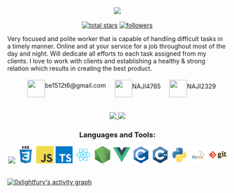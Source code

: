 <div align="center">
  <a href="https://github.com/0xlightfury"><img src="https://readme-typing-svg.herokuapp.com/?lines=Senior%20Blockchain%20developer;Full-Stack%20Software%20Architecture;Always%20learning%20new%20tech&font=Pacifico&center=true&width=650&height=120&color=58a6ff&vCenter=true&size=45%22"></a>
</div>

<p align="center">
  <a href="https://github.com/0xlightfury?tab=repositories&sort=stargazers">
    <img alt="total stars" title="Total stars on GitHub" src="https://custom-icon-badges.herokuapp.com/badge/dynamic/json?logo=star&color=55960c&labelColor=488207&label=Stars&style=for-the-badge&query=%24.stars&url=https://api.github-star-counter.workers.dev/user/0xlightfury"/></a>
  <a href="https://github.com/0xlightfury?tab=followers">
    <img alt="followers" title="Follow me on Github" src="https://custom-icon-badges.herokuapp.com/github/followers/0xlightfury?color=236ad3&labelColor=1155ba&style=for-the-badge&logo=person-add&label=Follow&logoColor=white"/></a>
</p>

<p>
Very focused and polite worker that is capable of handling difficult tasks in a timely manner. Online and at your service for a job throughout most of the day and night. Will dedicate all efforts to each task assigned from my clients. I love to work with clients and establishing a healthy & strong relation which results in creating the best product.
</p>

<div align="center" style="display: flex; justify-content: center;">
  <span style="display: flex; align-items: center; padding-left: 20px"> <img src="./google.png" width="40" height="40" /> <span style="padding: 5px 0 20px 0px">be1512t6@gmail.com</span> </span>
  <span style="display: flex; align-items: center; padding-left: 20px"> <img src="./tg.png" width="40" height="40" /> <span style="padding: 10px 0 20px 0px">NAJI4765</span> </span>
  <span style="display: flex; align-items: center; padding-left: 20px"> <img src="./skype.png" width="40" height="40" /> <span style="padding: 10px 0 20px 0px">NAJI2329</span> </span>
</div>

</br>
<p align="center">
  <a href="https://github.com/0xlightfury/github-readme-stats">
    <img
      height="150"
      src="https://github-readme-stats.vercel.app/api?username=0xlightfury&count_private=true&show_icons=true&custom_title=0xlightfury's%20Github%20Status&hide=issues&theme=vision-friendly-dark"
    />
  </a>
  <a href="https://github.com/0xlightfury/github-readme-stats">
    <img
      height="150"
      src="https://github-readme-stats.vercel.app/api/top-langs/?username=0xlightfury&layout=compact&theme=vision-friendly-dark"
    />
  </a>
</p>



<h3 align="center">Languages and Tools:</h3>
<p align="center"> 
<code><img height="40" src="https://camo.githubusercontent.com/07c382b68200c1a86d52d1682346e73e038b2f160c9afbc0af773fb3646882c8/68747470733a2f2f7777772e766563746f726c6f676f2e7a6f6e652f6c6f676f732f6772617068716c2f6772617068716c2d69636f6e2e737667"></code>
<code><img height="40" src="https://raw.githubusercontent.com/devicons/devicon/master/icons/css3/css3-original-wordmark.svg"></code>
<code><img height="40" src="https://raw.githubusercontent.com/github/explore/80688e429a7d4ef2fca1e82350fe8e3517d3494d/topics/javascript/javascript.png"></code>
<code><img height="40" src="https://raw.githubusercontent.com/devicons/devicon/master/icons/typescript/typescript-original.svg"></code>
<code><img height="40" src="https://raw.githubusercontent.com/github/explore/80688e429a7d4ef2fca1e82350fe8e3517d3494d/topics/react/react.png"></code>
<code><img height="40" src="https://raw.githubusercontent.com/github/explore/80688e429a7d4ef2fca1e82350fe8e3517d3494d/topics/nodejs/nodejs.png"></code>
<code><img height="40" src="https://raw.githubusercontent.com/github/explore/80688e429a7d4ef2fca1e82350fe8e3517d3494d/topics/vue/vue.png"></code>
<code><img height="40" src="https://raw.githubusercontent.com/devicons/devicon/master/icons/c/c-original.svg"></code>
<code><img height="40" src="https://raw.githubusercontent.com/github/explore/80688e429a7d4ef2fca1e82350fe8e3517d3494d/topics/cpp/cpp.png"></code>
<code><img height="40" src="https://raw.githubusercontent.com/devicons/devicon/master/icons/python/python-original.svg"></code>
<code><img height="40" src="https://raw.githubusercontent.com/github/explore/80688e429a7d4ef2fca1e82350fe8e3517d3494d/topics/mysql/mysql.png"></code>
<code><img height="40" src="https://raw.githubusercontent.com/github/explore/80688e429a7d4ef2fca1e82350fe8e3517d3494d/topics/git/git.png"></code>
</p>

<br/>
<div>
	<a href="https://github.com/0xlightfury/0xlightfury"><img alt="0xlightfury's activity graph" src="https://activity-graph.herokuapp.com/graph?username=0xlightfury&bg_color=0e2239&color=58a6ff&line=114a88&point=58a6ff&hide_border=true" /></a>
</div>

